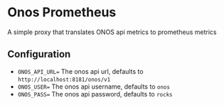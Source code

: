 # Onos Prometheus

A simple proxy that translates ONOS api metrics to prometheus metrics

## Configuration

- `ONOS_API_URL=` The onos api url, defaults to `http://localhost:8181/onos/v1`
- `ONOS_USER=` The onos api username, defaults to `onos`
- `ONOS_PASS=` The onos api password, defaults to `rocks`
